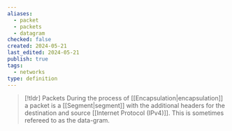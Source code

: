 ```yaml
---
aliases:
  - packet
  - packets
  - datagram
checked: false
created: 2024-05-21
last_edited: 2024-05-21
publish: true
tags:
  - networks
type: definition
---
```

>[!tldr] Packets
>During the process of [[Encapsulation|encapsulation]] a packet is a [[Segment|segment]] with the additional headers for the destination and source [[Internet Protocol (IPv4)]]. This is sometimes refereed to as the data-gram.

